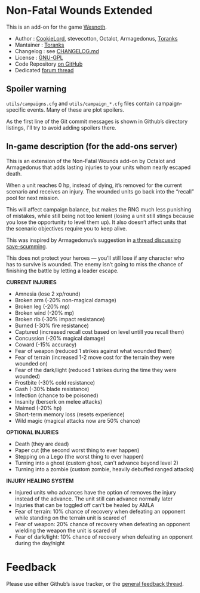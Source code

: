 Non-Fatal Wounds Extended
================

This is an add-on for the game [Wesnoth](https://www.wesnoth.org/).
* Author :  [CookieLord](https://forums.wesnoth.org/memberlist.php?mode=viewprofile&u=248402), stevecotton, Octalot, Armagedonus, [Toranks](http://toranks.blogspot.com/)
* Mantainer : [Toranks](http://toranks.blogspot.com/)
* Changelog : see [CHANGELOG.md](CHANGELOG.md)
* License : [GNU-GPL](LICENSE.md)
* Code Repository [on GitHub](https://github.com/Toranks/Non_Fatal_Wounds-Extended)
* Dedicated [forum thread](https://forums.wesnoth.org/viewtopic.php?t=56108)

Spoiler warning
---------------

`utils/campaigns.cfg` and `utils/campaign_*.cfg` files contain campaign-specific events. Many of these are plot spoilers.

As the first line of the Git commit messages is shown in Github’s directory listings, I'll try to avoid adding spoilers there.


In-game description (for the add-ons server)
--------------------------------------------

This is an extension of the Non-Fatal Wounds add-on by Octalot and Armagedonus that adds lasting injuries to your units whom nearly escaped death.

When a unit reaches 0 hp, instead of dying, it’s removed for the current scenario and receives an injury. The wounded units go back into the “recall” pool for next mission.

This will affect campaign balance, but makes the RNG much less punishing of mistakes, while still being not too lenient (losing a unit still stings because you lose the opportunity to level them up). It also doesn’t affect units that the scenario objectives require you to keep alive.

This was inspired by Armagedonus’s suggestion in [a thread discussing save-scumming](https://r.wesnoth.org/p641153).

This does not protect your heroes — you’ll still lose if any character who has to survive is wounded. The enemy isn’t going to miss the chance of finishing the battle by letting a leader escape.


**CURRENT INJURIES**

* Amnesia (lose 2 xp/round)
* Broken arm (-20% non-magical damage)
* Broken leg (-20% mp)
* Broken wind (-20% mp)
* Broken rib (-30% impact resistance)
* Burned (-30% fire resistance)
* Captured (increased recall cost based on level untill you recall them)
* Concussion (-20% magical damage)
* Coward (-15% accuracy)
* Fear of weapon (reduced 1 strikes against what wounded them)
* Fear of terrain (increased 1-2 move cost for the terrain they were wounded on)
* Fear of the dark/light (reduced 1 strikes during the time they were wounded)
* Frostbite (-30% cold resistance)
* Gash (-30% blade resistance)
* Infection (chance to be poisoned)
* Insanity (berserk on melee attacks)
* Maimed (-20% hp)
* Short-term memory loss (resets experience)
* Wild magic (magical attacks now are 50% chance)

**OPTIONAL INJURIES**

* Death (they are dead)
* Paper cut (the second worst thing to ever happen)
* Stepping on a Lego (the worst thing to ever happen)
* Turning into a ghost (custom ghost, can't advance beyond level 2)
* Turning into a zombie (custom zombie, heavily debuffed ranged attacks)


**INJURY HEALING SYSTEM**

* Injured units who advances have the option of removes the injury instead of the advance. The unit still can advance normally later
* Injuries that can be toggled off can't be healed by AMLA
* Fear of terrain: 10% chance of recovery when defeating an opponent while standing on the terrain unit is scared of
* Fear of weapon: 20% chance of recovery when defeating an opponent wielding the weapon the unit is scared of
* Fear of dark/light: 10% chance of recovery when defeating an opponent during the day/night


Feedback
========

Please use either Github’s issue tracker, or the [general feedback thread](https://forums.wesnoth.org/viewtopic.php?t=56108).
